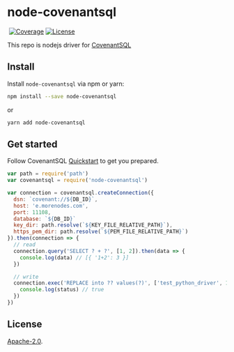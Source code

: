 # node-covenantsql

<p align="left">
    <a href="https://github.com/prettier/prettier">
        <img src="https://img.shields.io/badge/styled_with-prettier-ff69b4.svg"
            alt=""></a>
    <a href="https://codecov.io/gh/CovenantSQL/node-covenantsql">
        <img src="https://codecov.io/gh/CovenantSQL/node-covenantsql/branch/master/graph/badge.svg"
            alt="Coverage"></a>
    <a href="https://opensource.org/licenses/Apache-2.0">
        <img src="https://img.shields.io/badge/License-Apache%202.0-blue.svg"
            alt="License"></a>
</p>

This repo is nodejs driver for [CovenantSQL](https://github.com/CovenantSQL/CovenantSQL)

## Install

Install `node-covenantsql` via npm or yarn:
```bash
npm install --save node-covenantsql
```
or
```bash
yarn add node-covenantsql
```

## Get started
Follow CovenantSQL [Quickstart](https://testnet.covenantsql.io/quickstart) to get you prepared.

```javascript
var path = require('path')
var covenantsql = require('node-covenantsql')

var connection = covenantsql.createConnection({
  dsn: `covenant://${DB_ID}`,
  host: 'e.morenodes.com',
  port: 11108,
  database: `${DB_ID}`
  key_dir: path.resolve(`${KEY_FILE_RELATIVE_PATH}`),
  https_pem_dir: path.resolve(`${PEM_FILE_RELATIVE_PATH}`)
}).then(connection => {
  // read
  connection.query('SELECT ? + ?', [1, 2]).then(data => {
    console.log(data) // [{ '1+2': 3 }]
  })

  // write
  connection.exec('REPLACE into ?? values(?)', ['test_python_driver', 1]).then(status => {
    console.log(status) // true
  })
})
```

## License

[Apache-2.0](LICENSE).
